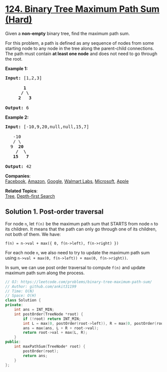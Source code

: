 # [124. Binary Tree Maximum Path Sum (Hard)](https://leetcode.com/problems/binary-tree-maximum-path-sum/)

<p>Given a <strong>non-empty</strong> binary tree, find the maximum path sum.</p>

<p>For this problem, a path is defined as any sequence of nodes from some starting node to any node in the tree along the parent-child connections. The path must contain <strong>at least one node</strong> and does not need to go through the root.</p>

<p><strong>Example 1:</strong></p>

<pre><strong>Input:</strong> [1,2,3]

       <strong>1</strong>
      <strong>/ \</strong>
     <strong>2</strong>   <strong>3</strong>

<strong>Output:</strong> 6
</pre>

<p><strong>Example 2:</strong></p>

<pre><strong>Input:</strong> [-10,9,20,null,null,15,7]

&nbsp;  -10
&nbsp; &nbsp;/ \
&nbsp; 9 &nbsp;<strong>20</strong>
&nbsp; &nbsp; <strong>/ &nbsp;\</strong>
&nbsp; &nbsp;<strong>15 &nbsp; 7</strong>

<strong>Output:</strong> 42
</pre>


**Companies**:  
[Facebook](https://leetcode.com/company/facebook), [Amazon](https://leetcode.com/company/amazon), [Google](https://leetcode.com/company/google), [Walmart Labs](https://leetcode.com/company/walmart-labs), [Microsoft](https://leetcode.com/company/microsoft), [Apple](https://leetcode.com/company/apple)

**Related Topics**:  
[Tree](https://leetcode.com/tag/tree/), [Depth-first Search](https://leetcode.com/tag/depth-first-search/)

## Solution 1. Post-order traversal

For node `n`, let `f(n)` be the maximum path sum that STARTS from node `n` to its children. It means that the path can only go through one of its children, not both of them. We have:

```
f(n) = n->val + max({ 0, f(n->left), f(n->right) })
```

For each node `n`, we also need to try to update the maximum path sum using `n->val + max(0, f(n->left)) + max(0, f(n->right))`.

In sum, we can use post order traversal to compute `f(n)` and update maximum path sum along the process.

```cpp
// OJ: https://leetcode.com/problems/binary-tree-maximum-path-sum/
// Author: github.com/ankit31199
// Time: O(N)
// Space: O(H)
class Solution {
private:
    int ans = INT_MIN;
    int postOrder(TreeNode *root) {
        if (!root) return INT_MIN;
        int L = max(0, postOrder(root->left)), R = max(0, postOrder(root->right));
        ans = max(ans, L + R + root->val);
        return root->val + max(L, R);
    }
public:
    int maxPathSum(TreeNode* root) {
        postOrder(root);
        return ans;
    }
};
```

